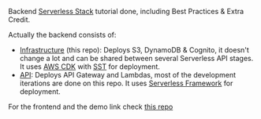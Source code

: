 Backend [Serverless Stack](https://serverless-stack.com) tutorial done, including Best Practices & Extra Credit.

Actually the backend consists of:

* [Infrastructure](https://github.com/s4nt14go/serverless-stack-ext-resources) (this repo): Deploys S3, DynamoDB & Cognito, it doesn't change a lot and can be shared between several Serverless API stages. It uses [AWS CDK](https://aws.amazon.com/cdk) with [SST](https://github.com/serverless-stack/serverless-stack) for deployment.
* [API](https://github.com/s4nt14go/serverless-stack-ext-api): Deploys API Gateway and Lambdas, most of the development iterations are done on this repo. It uses [Serverless Framework](https://github.com/serverless/serverless) for deployment.

For the frontend and the demo link check [this repo](https://github.com/s4nt14go/serverless-stack-client)


